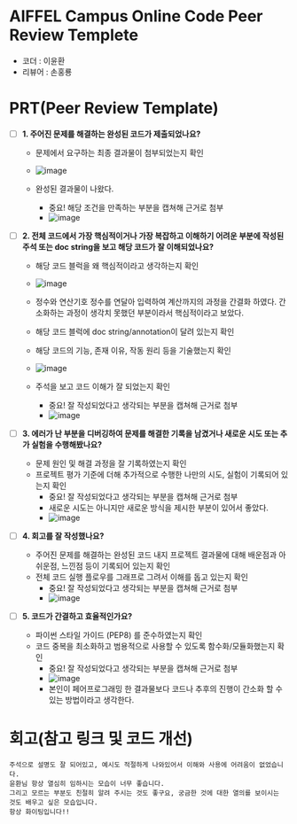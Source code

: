 # AIFFEL Campus Online Code Peer Review Templete
- 코더 : 이윤환
- 리뷰어 : 손홍룡

# PRT(Peer Review Template)
- [ ]  **1. 주어진 문제를 해결하는 완성된 코드가 제출되었나요?**
    - 문제에서 요구하는 최종 결과물이 첨부되었는지 확인
    - ![image](https://github.com/user-attachments/assets/337a9ad1-701c-4b2c-91ec-8de69bedbcfe)
    - 완성된 결과물이 나왔다.

        - 중요! 해당 조건을 만족하는 부분을 캡쳐해 근거로 첨부
        - ![image](https://github.com/user-attachments/assets/67a39542-b96f-45be-9bd3-0718cb45cbed)

    
- [ ]  **2. 전체 코드에서 가장 핵심적이거나 가장 복잡하고 이해하기 어려운 부분에 작성된 
주석 또는 doc string을 보고 해당 코드가 잘 이해되었나요?**
    - 해당 코드 블럭을 왜 핵심적이라고 생각하는지 확인
    - ![image](https://github.com/user-attachments/assets/9be2ea06-9efc-4cbb-8f24-3b355ba4efb1)
    - 정수와 연산기호 정수를 연달아 입력하여 계산까지의 과정을 간결화 하였다. 간소화하는 과정이 생각치 못했던 부분이라서 핵심적이라고 보았다.

    - 해당 코드 블럭에 doc string/annotation이 달려 있는지 확인
    - 해당 코드의 기능, 존재 이유, 작동 원리 등을 기술했는지 확인
    - ![image](https://github.com/user-attachments/assets/b4de49d5-4948-4b9f-8d86-dd2c4a56e357)

    - 주석을 보고 코드 이해가 잘 되었는지 확인
        - 중요! 잘 작성되었다고 생각되는 부분을 캡쳐해 근거로 첨부
        - ![image](https://github.com/user-attachments/assets/d7386c41-b8d8-4861-b70b-765cb3885c92)

        
- [ ]  **3. 에러가 난 부분을 디버깅하여 문제를 해결한 기록을 남겼거나
새로운 시도 또는 추가 실험을 수행해봤나요?**
    - 문제 원인 및 해결 과정을 잘 기록하였는지 확인
    - 프로젝트 평가 기준에 더해 추가적으로 수행한 나만의 시도, 
    실험이 기록되어 있는지 확인
        - 중요! 잘 작성되었다고 생각되는 부분을 캡쳐해 근거로 첨부
        - 새로운 시도는 아니지만 새로운 방식을 제시한 부분이 있어서 좋았다.
        - ![image](https://github.com/user-attachments/assets/a35a77af-66a2-474a-96e3-5f28dc51db84)

        
- [ ]  **4. 회고를 잘 작성했나요?**
    - 주어진 문제를 해결하는 완성된 코드 내지 프로젝트 결과물에 대해
    배운점과 아쉬운점, 느낀점 등이 기록되어 있는지 확인
    - 전체 코드 실행 플로우를 그래프로 그려서 이해를 돕고 있는지 확인
        - 중요! 잘 작성되었다고 생각되는 부분을 캡쳐해 근거로 첨부
        - ![image](https://github.com/user-attachments/assets/a9a872d6-56f0-4678-a323-75f7723d6238)

        
- [ ]  **5. 코드가 간결하고 효율적인가요?**
    - 파이썬 스타일 가이드 (PEP8) 를 준수하였는지 확인
    - 코드 중복을 최소화하고 범용적으로 사용할 수 있도록 함수화/모듈화했는지 확인
        - 중요! 잘 작성되었다고 생각되는 부분을 캡쳐해 근거로 첨부
        - ![image](https://github.com/user-attachments/assets/86bca714-cfcb-4cfd-badb-ef3ef9365370)
        - 본인이 페어프로그래밍 한 결과물보다 코드나 추후의 진행이 간소화 할 수 있는 방법이라고 생각한다.



# 회고(참고 링크 및 코드 개선)
```
주석으로 설명도 잘 되어있고, 예시도 적절하게 나와있어서 이해와 사용에 어려움이 없었습니다.
윤환님 항상 열심히 임하시는 모습이 너무 좋습니다.
그리고 모르는 부분도 친절히 알려 주시는 것도 좋구요, 궁금한 것에 대한 열의를 보이시는 것도 배우고 싶은 모습입니다.
항상 화이팅입니다!! 
```

